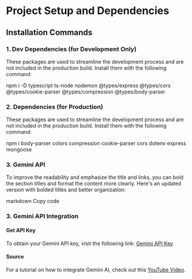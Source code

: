 # Project Setup and Dependencies

## Installation Commands

### 1. Dev Dependencies (for Development Only)

These packages are used to streamline the development process and are not included in the production build. Install them with the following command:

npm i -D typescript ts-node nodemon @types/express @types/cors @types/cookie-parser @types/compression @types/body-parser

### 2. Dependencies (for Production)

These packages are used to streamline the development process and are not included in the production build. Install them with the following command:

npm i body-parser colors compression cookie-parser cors dotenv express mongoose

### 3. Gemini API

To improve the readability and emphasize the title and links, you can bold the section titles and format the content more clearly. Here's an updated version with bolded titles and better organization:

markdown
Copy code

### 3. **Gemini API Integration**

#### Get API Key

To obtain your Gemini API key, visit the following link:
[Gemini API Key](https://aistudio.google.com/apikey?_gl=1*ce2ebw*_ga*MTQ3MTc3NzYxNS4xNzM2MTYwNTc1*_ga_P1DBVKWT6V*MTczNjE2MDU3NS4xLjEuMTczNjE2MDY3OC4xNy4wLjIwMjg3NTE0NDk)

#### Source

For a tutorial on how to integrate Gemini AI, check out this [YouTube Video](https://www.youtube.com/watch?v=0yboGn8errU&t=648s).
